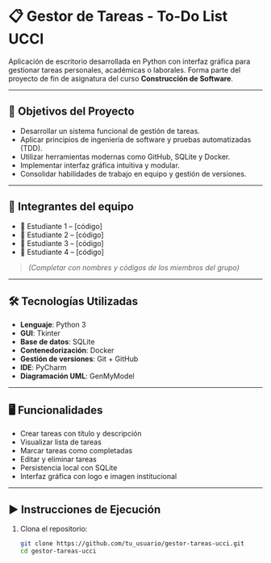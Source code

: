 # 📋 Gestor de Tareas - To-Do List UCCI

Aplicación de escritorio desarrollada en Python con interfaz gráfica para gestionar tareas personales, académicas o laborales. Forma parte del proyecto de fin de asignatura del curso **Construcción de Software**.

---

## 🎯 Objetivos del Proyecto

- Desarrollar un sistema funcional de gestión de tareas.
- Aplicar principios de ingeniería de software y pruebas automatizadas (TDD).
- Utilizar herramientas modernas como GitHub, SQLite y Docker.
- Implementar interfaz gráfica intuitiva y modular.
- Consolidar habilidades de trabajo en equipo y gestión de versiones.

---

## 👥 Integrantes del equipo

- 👤 Estudiante 1 – [código]
- 👤 Estudiante 2 – [código]
- 👤 Estudiante 3 – [código]
- 👤 Estudiante 4 – [código]

> *(Completar con nombres y códigos de los miembros del grupo)*

---

## 🛠️ Tecnologías Utilizadas

- **Lenguaje**: Python 3
- **GUI**: Tkinter
- **Base de datos**: SQLite
- **Contenedorización**: Docker
- **Gestión de versiones**: Git + GitHub
- **IDE**: PyCharm
- **Diagramación UML**: GenMyModel

---

## 🖥️ Funcionalidades

- Crear tareas con título y descripción
- Visualizar lista de tareas
- Marcar tareas como completadas
- Editar y eliminar tareas
- Persistencia local con SQLite
- Interfaz gráfica con logo e imagen institucional

---

## ▶️ Instrucciones de Ejecución

1. Clona el repositorio:
   ```bash
   git clone https://github.com/tu_usuario/gestor-tareas-ucci.git
   cd gestor-tareas-ucci
